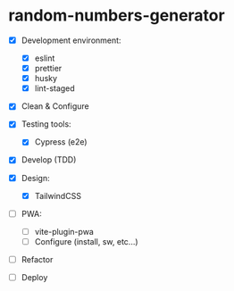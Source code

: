 # random-numbers-generator

- [x] Development environment:

  - [x] eslint
  - [x] prettier
  - [x] husky
  - [x] lint-staged

- [x] Clean & Configure

- [x] Testing tools:

  - [x] Cypress (e2e)

- [x] Develop (TDD)

- [x] Design:

  - [x] TailwindCSS

- [ ] PWA:

  - [ ] vite-plugin-pwa
  - [ ] Configure (install, sw, etc...)

- [ ] Refactor

- [ ] Deploy
